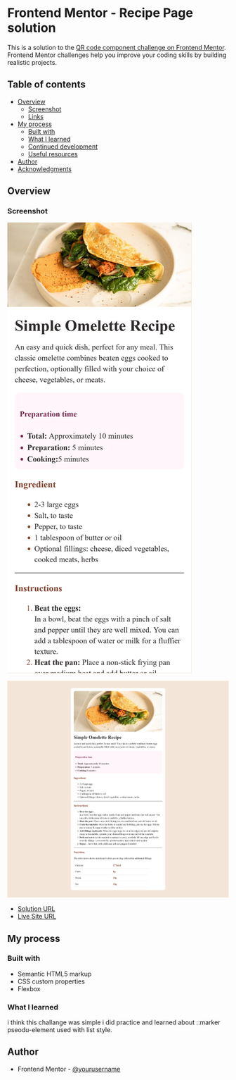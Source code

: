 # Frontend Mentor - Recipe Page solution

This is a solution to the [QR code component challenge on Frontend Mentor](https://www.frontendmentor.io/challenges/qr-code-component-iux_sIO_H). Frontend Mentor challenges help you improve your coding skills by building realistic projects. 

## Table of contents

- [Overview](#overview)
  - [Screenshot](#screenshot)
  - [Links](#links)
- [My process](#my-process)
  - [Built with](#built-with)
  - [What I learned](#what-i-learned)
  - [Continued development](#continued-development)
  - [Useful resources](#useful-resources)
- [Author](#author)
- [Acknowledgments](#acknowledgments)


## Overview

### Screenshot

![](./screenshot.png)


![](./desktop.png)


- [Solution URL](https://github.com/Z3ra33/Frontend-Mentor-Challenges/tree/main/recipe-page-main)
- [Live Site URL](https://frontend-mentor-challenges-q85j.vercel.app/)

## My process

### Built with

- Semantic HTML5 markup
- CSS custom properties
- Flexbox

### What I learned
i think this challange was simple i did practice and learned about ::marker pseodu-element used with list style.

## Author
- Frontend Mentor - [@yourusername](https://www.frontendmentor.io/profile/Z3ra33)
